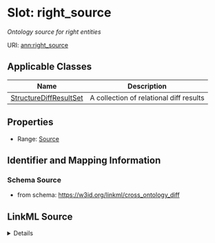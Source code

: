 # Slot: right_source
_Ontology source for right entities_


URI: [ann:right_source](https://w3id.org/linkml/text_annotator/right_source)



<!-- no inheritance hierarchy -->




## Applicable Classes

| Name | Description |
| --- | --- |
[StructureDiffResultSet](StructureDiffResultSet.md) | A collection of relational diff results






## Properties

* Range: [Source](Source.md)







## Identifier and Mapping Information







### Schema Source


* from schema: https://w3id.org/linkml/cross_ontology_diff




## LinkML Source

<details>
```yaml
name: right_source
description: Ontology source for right entities
from_schema: https://w3id.org/linkml/cross_ontology_diff
rank: 1000
alias: right_source
owner: StructureDiffResultSet
domain_of:
- StructureDiffResultSet
range: Source

```
</details>